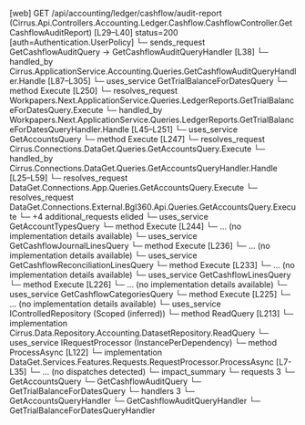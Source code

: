 [web] GET /api/accounting/ledger/cashflow/audit-report  (Cirrus.Api.Controllers.Accounting.Ledger.Cashflow.CashflowController.GetCashflowAuditReport)  [L29–L40] status=200 [auth=Authentication.UserPolicy]
  └─ sends_request GetCashflowAuditQuery -> GetCashflowAuditQueryHandler [L38]
    └─ handled_by Cirrus.ApplicationService.Accounting.Queries.GetCashflowAuditQueryHandler.Handle [L87–L305]
      └─ uses_service GetTrialBalanceForDatesQuery
        └─ method Execute [L250]
          └─ resolves_request Workpapers.Next.ApplicationService.Queries.LedgerReports.GetTrialBalanceForDatesQuery.Execute
            └─ handled_by Workpapers.Next.ApplicationService.Queries.LedgerReports.GetTrialBalanceForDatesQueryHandler.Handle [L45–L251]
      └─ uses_service GetAccountsQuery
        └─ method Execute [L247]
          └─ resolves_request Cirrus.Connections.DataGet.Queries.GetAccountsQuery.Execute
            └─ handled_by Cirrus.Connections.DataGet.Queries.GetAccountsQueryHandler.Handle [L25–L59]
          └─ resolves_request DataGet.Connections.App.Queries.GetAccountsQuery.Execute
          └─ resolves_request DataGet.Connections.External.Bgl360.Api.Queries.GetAccountsQuery.Execute
          └─ +4 additional_requests elided
      └─ uses_service GetAccountTypesQuery
        └─ method Execute [L244]
          └─ ... (no implementation details available)
      └─ uses_service GetCashflowJournalLinesQuery
        └─ method Execute [L236]
          └─ ... (no implementation details available)
      └─ uses_service GetCashflowReconciliationLinesQuery
        └─ method Execute [L233]
          └─ ... (no implementation details available)
      └─ uses_service GetCashflowLinesQuery
        └─ method Execute [L226]
          └─ ... (no implementation details available)
      └─ uses_service GetCashflowCategoriesQuery
        └─ method Execute [L225]
          └─ ... (no implementation details available)
      └─ uses_service IControlledRepository<Dataset> (Scoped (inferred))
        └─ method ReadQuery [L213]
          └─ implementation Cirrus.Data.Repository.Accounting.DatasetRepository.ReadQuery
      └─ uses_service IRequestProcessor (InstancePerDependency)
        └─ method ProcessAsync [L122]
          └─ implementation DataGet.Services.Features.Requests.RequestProcessor.ProcessAsync [L7-L35]
            └─ ... (no dispatches detected)
  └─ impact_summary
    └─ requests 3
      └─ GetAccountsQuery
      └─ GetCashflowAuditQuery
      └─ GetTrialBalanceForDatesQuery
    └─ handlers 3
      └─ GetAccountsQueryHandler
      └─ GetCashflowAuditQueryHandler
      └─ GetTrialBalanceForDatesQueryHandler

